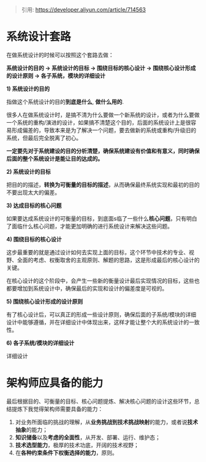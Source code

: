 > 引用: https://developer.aliyun.com/article/714563



# 系统设计套路



在做系统设计的时候可以按照这个套路去做：

**系统设计的目的 -> 系统设计的目标 -> 围绕目标的核心设计 -> 围绕核心设计形成的设计原则 -> 各子系统，模块的详细设计**



**1) 系统设计的目的** 

指做这个系统设计的目的**到底是什么**, **做什么用的**.

很多人在做系统设计时，是搞不清为什么要做一个新系统的设计，或者为什么要做一个系统的重构/演进的设计，如果搞不清楚这个目的，后面的系统设计上是很容易形成偏差的，导致本来是为了解决一个问题，要去做新的系统或重构/升级旧的系统，但最后完全脱离了初心。

**一定要先对于系统建设的目的分析清楚，确保系统建设有价值和有意义，同时确保后面的整个系统设计是能让目的达成的。**



**2) 系统设计的目标**  

把目的的描述，**转换为可衡量的目标的描述**，从而确保最终系统实现和最初的目的不要出现太大的偏差。



**3) 达成目标的核心问题**

如果要达成系统设计的可衡量的目标，到底面s临了一些什么**核心问题**，只有明白了面临什么核心问题，才能更加明确的进行系统设计来解决这些问题。



**4) 围绕目标的核心设计** 

这步最重要的就是通过设计如何去实现上面的目标，这个环节中技术的专业、视野、全面的考虑、权衡取舍的主观原则、解题的思路，这是形成最后的核心设计的关键。

在核心设计的这个阶段中，会产生一些新的衡量设计最后实现情况的目标，这些也都要增加到系统设计中，确保最后的实现和设计的偏差度是可视的。



**5) 围绕核心设计形成的设计原则** 

有了核心设计后，可以真正的形成一些设计原则，确保后面的子系统/模块的详细设计中能够遵循，并在详细设计中体现出来，这样才能让整个大的系统设计的一致性。



**6) 各子系统/模块的详细设计** 

详细设计





# 架构师应具备的能力



最后根据目的、可衡量的目标、核心问题提炼、解决核心问题的设计这些环节，总结提炼下我觉得架构师需要具备的能力：



1. 对业务所面临的挑战的理解，从**业务挑战到技术挑战映射**的能力，或者说**技术抽象**的能力；
2. **知识储备**以及**考虑的全面性**，从开发、部署、运行、维护态；
3. **技术选型能力**，极厚的技术功底，开阔的技术视野；
4. 在**各种约束条件下权衡选择的能力**，原则。

